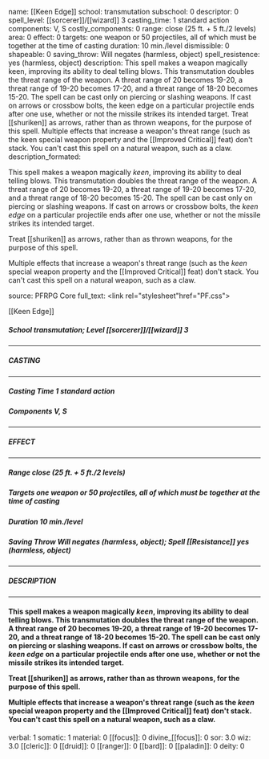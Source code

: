 name: [[Keen Edge]]
school: transmutation
subschool: 0
descriptor: 0
spell_level: [[sorcerer]]/[[wizard]] 3
casting_time: 1 standard action
components: V, S
costly_components: 0
range: close (25 ft. + 5 ft./2 levels)
area: 0
effect: 0
targets: one weapon or 50 projectiles, all of which must be together at the time of casting
duration: 10 min./level
dismissible: 0
shapeable: 0
saving_throw: Will negates (harmless, object)
spell_resistence: yes (harmless, object)
description: This spell makes a weapon magically keen, improving its ability to deal telling blows. This transmutation doubles the threat range of the weapon. A threat range of 20 becomes 19-20, a threat range of 19-20 becomes 17-20, and a threat range of 18-20 becomes 15-20. The spell can be cast only on piercing or slashing weapons. If cast on arrows or crossbow bolts, the keen edge on a particular projectile ends after one use, whether or not the missile strikes its intended target. Treat [[shuriken]] as arrows, rather than as thrown weapons, for the purpose of this spell. Multiple effects that increase a weapon's threat range (such as the keen special weapon property and the [[Improved Critical]] feat) don't stack. You can't cast this spell on a natural weapon, such as a claw.
description_formated: <p>This spell makes a weapon magically <i>keen</i>, improving its ability to deal telling blows. This transmutation doubles the threat range of the weapon. A threat range of 20 becomes 19-20, a threat range of 19-20 becomes 17-20, and a threat range of 18-20 becomes 15-20. The spell can be cast only on piercing or slashing weapons. If cast on arrows or crossbow bolts, the <i><i>keen</i> edge</i> on a particular projectile ends after one use, whether or not the missile strikes its intended target.</p><p>Treat [[shuriken]] as arrows, rather than as thrown weapons, for the purpose of this spell.</p><p>Multiple effects that increase a weapon's threat range (such as the <i>keen</i> special weapon property and the [[Improved Critical]] feat) don't stack. You can't cast this spell on a natural weapon, such as a claw.</p>
source: PFRPG Core
full_text: <link rel="stylesheet"href="PF.css"><div class="heading"><p class="alignleft">[[Keen Edge]]</p><div style="clear: both;"></div></div><div><h5><b>School </b>transmutation; <b>Level </b>[[sorcerer]]/[[wizard]] 3</h5></div><hr/><div><h5><b>CASTING</b></h5></div><hr/><div><h5><b>Casting Time </b>1 standard action</h5><h5><b>Components </b>V, S</h5></div><hr/><div><h5><b>EFFECT</b></h5></div><hr/><div><h5><b>Range </b>close (25 ft. + 5 ft./2 levels)</h5><h5><b>Targets </b>one weapon or 50 projectiles, all of which must be together at the time of casting</h5><h5><b>Duration </b>10 min./level</h5><h5><b>Saving Throw </b>Will negates (harmless, object); <b>Spell [[Resistance]] </b>yes (harmless, object)</h5></div><hr/><div><h5><b>DESCRIPTION</b></h5></div><hr/><div><h4><p>This spell makes a weapon magically <i>keen</i>, improving its ability to deal telling blows. This transmutation doubles the threat range of the weapon. A threat range of 20 becomes 19-20, a threat range of 19-20 becomes 17-20, and a threat range of 18-20 becomes 15-20. The spell can be cast only on piercing or slashing weapons. If cast on arrows or crossbow bolts, the <i><i>keen</i> edge</i> on a particular projectile ends after one use, whether or not the missile strikes its intended target.</p><p>Treat [[shuriken]] as arrows, rather than as thrown weapons, for the purpose of this spell.</p><p>Multiple effects that increase a weapon's threat range (such as the <i>keen</i> special weapon property and the [[Improved Critical]] feat) don't stack. You can't cast this spell on a natural weapon, such as a claw.</p></h4></div>
verbal: 1
somatic: 1
material: 0
[[focus]]: 0
divine_[[focus]]: 0
sor: 3.0
wiz: 3.0
[[cleric]]: 0
[[druid]]: 0
[[ranger]]: 0
[[bard]]: 0
[[paladin]]: 0
deity: 0
